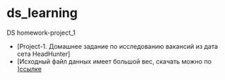 # ds_learning
DS homework-project_1

* [Project-1. Домашнее задание по исследованию вакансий из дата сета HeadHunter]
* [Исходный файл данных имеет большой вес, скачать можно по ][ссылке](https://github.com/IlyaBer/ds_learning/tree/main/project_1)

